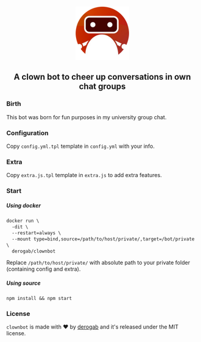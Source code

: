 <p align="center">
  <img src="./assets/icon.png" width="140px">
</p>
<h2 align="center">A clown bot to cheer up conversations in own chat groups</h2>

### Birth
This bot was born for fun purposes in my university group chat. 

### Configuration
Copy `config.yml.tpl` template in `config.yml` with your info.

### Extra
Copy `extra.js.tpl` template in `extra.js` to add extra features.

### Start 
##### Using docker
```
docker run \
  -dit \
  --restart=always \
  --mount type=bind,source=/path/to/host/private/,target=/bot/private \
  derogab/clownbot
```
Replace `/path/to/host/private/` with absolute path to your private folder (containing config and extra).
##### Using source
```
npm install && npm start
```

### License
`clownbot` is made with ♥  by [derogab](https://github.com/derogab) and it's released under the MIT license.